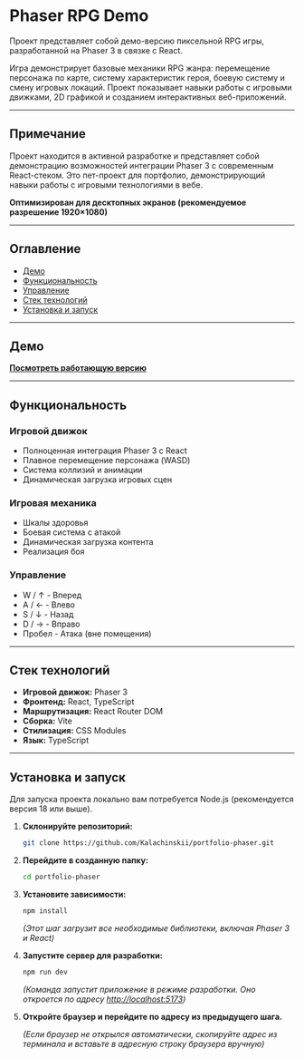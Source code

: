 # Phaser RPG Demo

Проект представляет собой демо-версию пиксельной RPG игры, разработанной на Phaser 3 в связке с React.

Игра демонстрирует базовые механики RPG жанра: перемещение персонажа по карте, систему характеристик героя, боевую систему и смену игровых локаций. Проект показывает навыки работы с игровыми движками, 2D графикой и созданием интерактивных веб-приложений.

---

## Примечание

Проект находится в активной разработке и представляет собой демонстрацию возможностей интеграции Phaser 3 с современным React-стеком. Это пет-проект для портфолио, демонстрирующий навыки работы с игровыми технологиями в вебе.

**Оптимизирован для десктопных экранов (рекомендуемое разрешение 1920×1080)**

---

## Оглавление

- [Демо](#демо)
- [Функциональность](#функциональность)
- [Управление](#управление)
- [Стек технологий](#стек-технологий)
- [Установка и запуск](#установка-и-запуск)

---

## Демо

**[Посмотреть работающую версию](https://kalachinskii.github.io/portfolio-phaser/)**

---

## Функциональность

### Игровой движок

- Полноценная интеграция Phaser 3 с React
- Плавное перемещение персонажа (WASD)
- Система коллизий и анимации
- Динамическая загрузка игровых сцен

### Игровая механика

- Шкалы здоровья
- Боевая система с атакой
- Динамическая загрузка контента
- Реализация боя

### Управление

- W / ↑ - Вперед
- A / ← - Влево
- S / ↓ - Назад
- D / → - Вправо
- Пробел - Атака (вне помещения)

---

## Стек технологий

- **Игровой движок:** Phaser 3
- **Фронтенд:** React, TypeScript
- **Маршрутизация:** React Router DOM
- **Сборка:** Vite
- **Стилизация:** CSS Modules
- **Язык:** TypeScript

---

## Установка и запуск

Для запуска проекта локально вам потребуется Node.js (рекомендуется версия 18 или выше).

1.  **Склонируйте репозиторий:**

    ```bash
    git clone https://github.com/Kalachinskii/portfolio-phaser.git
    ```

2.  **Перейдите в созданную папку:**

    ```bash
    cd portfolio-phaser
    ```

3.  **Установите зависимости:**

    ```bash
    npm install
    ```

    _(Этот шаг загрузит все необходимые библиотеки, включая Phaser 3 и React)_

4.  **Запустите сервер для разработки:**

    ```bash
    npm run dev
    ```

    _(Команда запустит приложение в режиме разработки. Оно откроется по адресу [http://localhost:5173](http://localhost:5173))_

5.  **Откройте браузер и перейдите по адресу из предыдущего шага.**

    _(Если браузер не открылся автоматически, скопируйте адрес из терминала и вставьте в адресную строку браузера вручную)_
